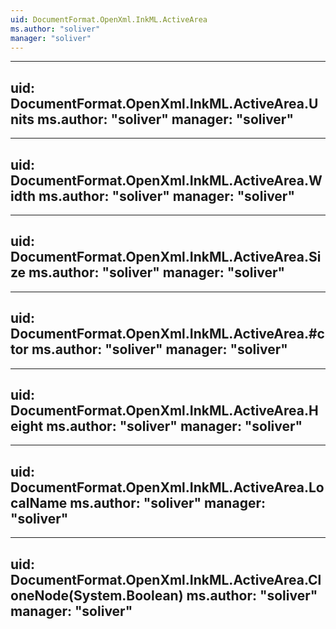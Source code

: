 ```yaml
---
uid: DocumentFormat.OpenXml.InkML.ActiveArea
ms.author: "soliver"
manager: "soliver"
---
```


---
uid: DocumentFormat.OpenXml.InkML.ActiveArea.Units
ms.author: "soliver"
manager: "soliver"
---

---
uid: DocumentFormat.OpenXml.InkML.ActiveArea.Width
ms.author: "soliver"
manager: "soliver"
---

---
uid: DocumentFormat.OpenXml.InkML.ActiveArea.Size
ms.author: "soliver"
manager: "soliver"
---

---
uid: DocumentFormat.OpenXml.InkML.ActiveArea.#ctor
ms.author: "soliver"
manager: "soliver"
---

---
uid: DocumentFormat.OpenXml.InkML.ActiveArea.Height
ms.author: "soliver"
manager: "soliver"
---

---
uid: DocumentFormat.OpenXml.InkML.ActiveArea.LocalName
ms.author: "soliver"
manager: "soliver"
---

---
uid: DocumentFormat.OpenXml.InkML.ActiveArea.CloneNode(System.Boolean)
ms.author: "soliver"
manager: "soliver"
---
